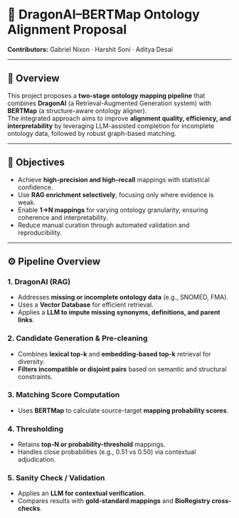 # 🧠 DragonAI–BERTMap Ontology Alignment Proposal

**Contributors:** Gabriel Nixon · Harshit Soni · Aditya Desai  

---

## 📄 Overview

This project proposes a **two-stage ontology mapping pipeline** that combines **DragonAI** (a Retrieval-Augmented Generation system) with **BERTMap** (a structure-aware ontology aligner).  
The integrated approach aims to improve **alignment quality, efficiency, and interpretability** by leveraging LLM-assisted completion for incomplete ontology data, followed by robust graph-based matching.

---

## 🎯 Objectives

- Achieve **high-precision and high-recall** mappings with statistical confidence.
- Use **RAG enrichment selectively**, focusing only where evidence is weak.
- Enable **1→N mappings** for varying ontology granularity, ensuring coherence and interpretability.
- Reduce manual curation through automated validation and reproducibility.

---

## ⚙️ Pipeline Overview

### 1. DragonAI (RAG)
- Addresses **missing or incomplete ontology data** (e.g., SNOMED, FMA).  
- Uses a **Vector Database** for efficient retrieval.  
- Applies a **LLM to impute missing synonyms, definitions, and parent links**.  

### 2. Candidate Generation & Pre-cleaning
- Combines **lexical top-k** and **embedding-based top-k** retrieval for diversity.  
- **Filters incompatible or disjoint pairs** based on semantic and structural constraints.  

### 3. Matching Score Computation
- Uses **BERTMap** to calculate source-target **mapping probability scores**.  

### 4. Thresholding
- Retains **top-N or probability-threshold** mappings.  
- Handles close probabilities (e.g., 0.51 vs 0.50) via contextual adjudication.  

### 5. Sanity Check / Validation
- Applies an **LLM for contextual verification**.  
- Compares results with **gold-standard mappings** and **BioRegistry cross-checks**.  


